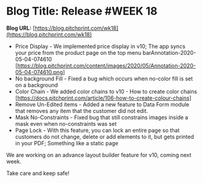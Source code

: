 # **Blog Title**: Release #WEEK 18

**Blog URL:** [https://blog.pitchprint.com/wk18](https://blog.pitchprint.com/wk18)

 * Price Display - We implemented price display in v10; The app syncs your price from the product page on the top menu
   barAnnotation-2020-05-04-074610 [https://blog.pitchprint.com/content/images/2020/05/Annotation-2020-05-04-074610.png]
 * No background Fill - Fixed a bug which occurs when no-color fill is set on a background
 * Color Chain - We added color chains to v10 - How to create color chains
   [https://docs.pitchprint.com/article/106-how-to-create-colour-chains]
 * Remove Un-Edited items - Added a new feature to Data Form module that removes any item that the customer did not edit.
 * Mask No-Constraints - Fixed bug that still constrains images inside a mask even when no-constraints was set
 * Page Lock - With this feature, you can lock an entire page so that customers do not change, delete or add elements to it, but gets
   printed in your PDF; Something like a static page

We are working on an advance layout builder feature for v10, coming next week.

Take care and keep safe!

